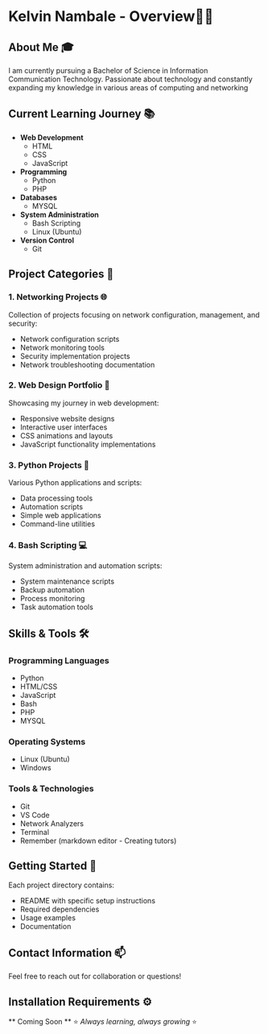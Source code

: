 # Kelvin Nambale - Overview👨‍💻

## About Me 🎓
I am currently pursuing a Bachelor of Science in Information Communication Technology. 
Passionate about technology and constantly expanding my knowledge in various areas of computing and networking

## Current Learning Journey 📚
- **Web Development**
  - HTML
  - CSS
  - JavaScript
- **Programming**
  - Python
  - PHP
- **Databases**
  - MYSQL
- **System Administration**
  - Bash Scripting
  - Linux (Ubuntu)
- **Version Control**
  - Git
## Project Categories 🚀

### 1. Networking Projects 🌐
Collection of projects focusing on network configuration, management, and security:
- Network configuration scripts
- Network monitoring tools
- Security implementation projects
- Network troubleshooting documentation

### 2. Web Design Portfolio 🎨
Showcasing my journey in web development:
- Responsive website designs
- Interactive user interfaces
- CSS animations and layouts
- JavaScript functionality implementations

### 3. Python Projects 🐍
Various Python applications and scripts:
- Data processing tools
- Automation scripts
- Simple web applications
- Command-line utilities

### 4. Bash Scripting 💻
System administration and automation scripts:
- System maintenance scripts
- Backup automation
- Process monitoring
- Task automation tools

## Skills & Tools 🛠️

### Programming Languages
- Python
- HTML/CSS
- JavaScript
- Bash
- PHP
- MYSQL

### Operating Systems
- Linux (Ubuntu)
- Windows
  
### Tools & Technologies
- Git
- VS Code
- Network Analyzers
- Terminal
- Remember (markdown editor - Creating tutors)

## Getting Started 🏁
Each project directory contains:
- README with specific setup instructions
- Required dependencies
- Usage examples
- Documentation

## Contact Information 📫
Feel free to reach out for collaboration or questions!

## Installation Requirements ⚙️
  ** Coming Soon **
⭐ *Always learning, always growing* ⭐

